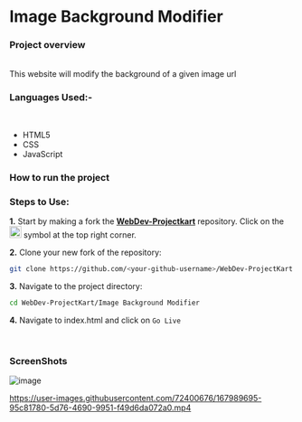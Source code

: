 <h1> Image Background Modifier </h1>
<h3>Project overview</h3> <br>
This website will modify the background of a given image url <br>

<h3> Languages Used:-</h3> <br>
<ul>
<li>HTML5</li>
<li>CSS</li>
<li>JavaScript</li>
</ul>
<h3>How to run the project</h3>

### Steps to Use:

**1.** Start by making a fork the [**WebDev-Projectkart**](https://github.com/khushi-purwar/WebDev-Projectkart) repository. Click on the <a href="https://github.com/khushi-purwar/WebDev-Projectkart/fork"><img src="https://i.imgur.com/G4z1kEe.png" height="21" width="21"></a> symbol at the top right corner.

**2.** Clone your new fork of the repository:

```bash
git clone https://github.com/<your-github-username>/WebDev-ProjectKart
```

**3.** Navigate to the project directory:

```bash
cd WebDev-ProjectKart/Image Background Modifier
```

**4.** Navigate to index.html and click on `Go Live`

</br>

<h3> ScreenShots </h3>

![image](https://user-images.githubusercontent.com/72400676/167989648-87745ec7-bdbb-46e3-8937-680d0f6ae8be.png)


https://user-images.githubusercontent.com/72400676/167989695-95c81780-5d76-4690-9951-f49d6da072a0.mp4


